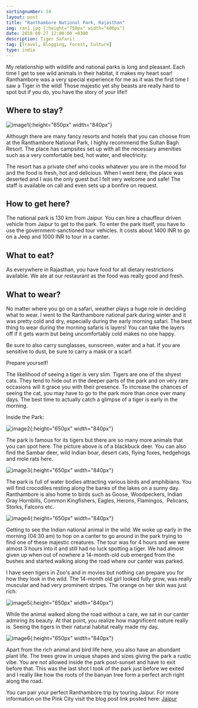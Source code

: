 ```yaml
---
sortingnumber: 14
layout: post
title: "Ranthambore National Park, Rajasthan"
img: ran1.jpg {:height="750px" width="400px"}
date: 2018-08-27 12:00:00 +0300
description: Tiger Safari!
tag: [Travel, Blogging, Forest, Culture]
type: india
---
```


My relationship with wildlife and national parks is long and pleasant. Each time I get to see wild animals in their habitat, it makes my heart soar! Ranthambore was a very special experience for me as it was the first time I saw a Tiger in the wild! Those majestic yet shy beasts are really hard to spot but if you do, you have the story of your life!!

## Where to stay?

![image1]({{site.baseurl}}/assets/img/ran2.jpg){:height="650px" width="840px"}

Although there are many fancy resorts and hotels that you can choose from at the Ranthambore National Park, I highly recommend the Sultan Bagh Resort. The place has campsites set up with all the necessary amenities such as a very comfortable bed, hot water, and electricity.

The resort has a private chef who cooks whatever you are in the mood for and the food is fresh, hot and delicious. When I went here, the place was deserted and I was the only guest but I felt very welcome and safe! The staff is available on call and even sets up a bonfire on request.

## How to get here?
The national park is 130 km from Jaipur. You can hire a chauffeur driven vehicle from Jaipur to get to the park. To enter the park itself, you have to use the government-sanctioned tour vehicles. It costs about 1400 INR to go on a Jeep and 1000 INR to tour in a canter.

## What to eat?
As everywhere in Rajasthan, you have food for all dietary restrictions available. We ate at our restaurant as the food was really good and fresh.

## What to wear?
No matter where you go on a safari, weather plays a huge role in deciding what to wear. I went to the Ranthambore national park during winter and it was pretty cold and dry, especially during the early morning safari. The best thing to wear during the morning safaris is layers! You can take the layers off if it gets warm but being uncomfortably cold makes no one happy.

Be sure to also carry sunglasses, sunscreen, water and a hat. If you are sensitive to dust, be sure to carry a mask or a scarf.

Prepare yourself!

The likelihood of seeing a tiger is very slim. Tigers are one of the shyest cats. They tend to hide out in the deeper parts of the park and on very rare occasions will it grace you with their presence. To increase the chances of seeing the cat, you may have to go to the park more than once over many days. The best time to actually catch a glimpse of a tiger is early in the morning.

Inside the Park:

![image2]({{site.baseurl}}/assets/img/ran3.jpg){:height="650px" width="840px"}

The park is famous for its tigers but there are so many more animals that you can spot here. The picture above is of a blackbuck deer. You can also find the Sambar deer, wild Indian boar, desert cats, flying foxes, hedgehogs and mole rats here.

![image3]({{site.baseurl}}/assets/img/ran4.jpg){:height="650px" width="840px"}

The park is full of water bodies attracting various birds and amphibians. You will find crocodiles resting along the banks of the lakes on a sunny day. Ranthambore is also home to birds such as Goose, Woodpeckers, Indian Gray Hornbills, Common Kingfishers, Eagles, Herons, Flamingos,  Pelicans, Storks, Falcons etc.

![image4]({{site.baseurl}}/assets/img/ran5.jpg){:height="650px" width="840px"}

Getting to see the Indian national animal in the wild:
We woke up early in the morning (04:30 am) to hop on a canter to go around in the park trying to find one of these majestic creatures. The tour was for 4 hours and we were almost 3 hours into it and still had no luck spotting a tiger. We had almost given up when out of nowhere a 14-month-old cub emerged from the bushes and started walking along the road where our canter was parked.

I have seen tigers in Zoo's and in movies but nothing can prepare you for how they look in the wild. The 14-month old girl looked fully grow, was really muscular and had very prominent stripes. The orange on her skin was just rich.

![image5]({{site.baseurl}}/assets/img/ran6.jpg){:height="650px" width="840px"}

While the animal walked along the road without a care, we sat in our canter admiring its beauty. At that point, you realize how magnificent nature really is. Seeing the tigers in their natural habitat really made my day.

![image6]({{site.baseurl}}/assets/img/ran7.jpg){:height="650px" width="840px"}

Apart from the rich animal and bird life here, you also have an abundant plant life. The trees grow in unique shapes and sizes giving the park a rustic vibe. You are not allowed inside the park post-sunset and have to exit before that. This was the last shot I took of the park just before we exited and I really like how the roots of the banyan tree form a perfect arch right along the road.

You can pair your perfect Ranthambore trip by touring Jaipur. For more information on the Pink City visit the blog post link posted here: <a href="http://theduckingtraveller.com/Jaipur/" target="_blank">Jaipur</a> 
